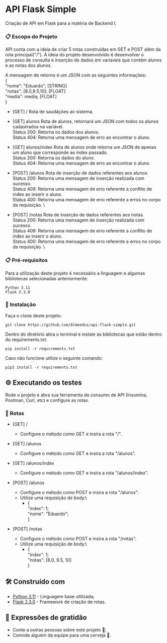 # API Flask Simple

Criação de API em Flask para a matéria de Backend I.

### 📋 Escopo do Projeto

API conta com a ideia de criar 5 rotas construídas em GET e POST além da rota principal("/"). A ideia do projeto desenvolvido é desenvolver o processo de consulta e inserção de dados em variaveis que contém alunos e as notas dos alunos.

A mensagem de retorno é um JSON com as seguintes informações:\
{\
  "nome": "Eduardo"; [STRING]\
  "notas": [8.0,9.5,10]; [FLOAT]\
  "media": media; [FLOAT]\
}

- [GET] / 
  Rota de saudáções ao sistema.
  
- [GET] alunos 
  Rota de alunos, retornará um JSON com todos os alunos cadastrados na variável.\
    Status 200: Retorna os dados dos alunos.\
    Status 404: Retorna uma mensagem de erro ao encontrar o aluno.
  
- [GET] alunos/index 
  Rota de alunos onde retorna um JSON de apenas um aluno que corresponde ao index passado.\
    Status 200: Retorna os dados do aluno.\
    Status 404: Retorna uma mensagem de erro ao encontrar o aluno.
  
- [POST] /alunos 
  Rota de inserção de dados referentes aos alunos. \
    Status 200: Retorna uma mensagem de inserção realizada com sucesso. \
    Status 409: Retorna uma mensagem de erro referente a conflito de index ao inserir o aluno. \
    Status 400: Retorna uma mensagem de erro referente a erros no corpo da requisição. \
  
- [POST] /notas 
  Rota de inserção de dados referentes aos notas. \
    Status 200: Retorna uma mensagem de inserção realizada com sucesso. \
    Status 409: Retorna uma mensagem de erro referente a conflito de index ao inserir o aluno. \
    Status 400: Retorna uma mensagem de erro referente a erros no corpo da requisição. \
  
### 📋 Pré-requisitos

Para a utilização deste projeto é necessário a linguagem e algumas bibliotecas selecionadas anteriormente:

```
Python 3.11
Flask 2.3.0
```

### 🔧 Instalação

Faça o clone deste projeto: 

```
git clone https://github.com/Almeedus/api-flask-simple.git
```

Dentro do diretório abra o terminal e instale as bibliotecas que estão dentro do requirements.txt:

```
pip install -r requirements.txt
```
Caso não funcione utilize o seguinte comando:
```
pip3 install -r requirements.txt
```

## ⚙️ Executando os testes

Rode o projeto e abra sua ferramenta de consumo de API (Insomina, Postman, Curl, etc) e configure as rotas.

### 🔩 Rotas

- [GET] / 
  - Configure o método como GET e insira a rota "/".
  
- [GET] /alunos 
  - Configure o método como GET e insira a rota "/alunos".
    
- [GET] /alunos/index 
  - Configure o método como GET e insira a rota "/alunos/index".
    
- [POST] /alunos 
  - Configure o método como POST e insira a rota "/alunos".
  - Utilize uma requisição de body:\
    - { \
        "index": 1;\
        "nome": "Eduardo";\
      }
- [POST] /notas 
  - Configure o método como POST e insira a rota "/notas".
  - Utilize uma requisição de body:\
    - { \
        "index": 1;\
        "notas": [8.0, 9.5, 10]\
      }
      

## 🛠️ Construído com

* [Python 3.11](https://docs.python.org/3.11/) - Linguagem base utilizada;
* [Flask 2.3.0](https://flask.palletsprojects.com/en/3.0.x/) - Framework de criação de rotas.

## 🎁 Expressões de gratidão

* Conte a outras pessoas sobre este projeto 📢;
* Convide alguém da equipe para uma cerveja 🍺.
